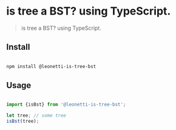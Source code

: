 # is tree a BST? using TypeScript. 

> is tree a BST? using TypeScript. 

## Install

```sh

npm install @leonetti-is-tree-bst

```

## Usage

```js

import {isBst} from '@leonetti-is-tree-bst';

let tree; // some tree
isBst(tree);


```
